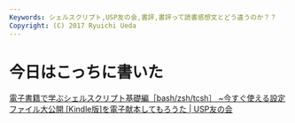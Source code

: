 ```yaml
---
Keywords: シェルスクリプト,USP友の会,書評,書評って読書感想文とどう違うのか？？
Copyright: (C) 2017 Ryuichi Ueda
---
```


# <!--:ja-->今日はこっちに書いた<!--:-->
<!--:ja--><a href="http://www.usptomo.com/?PAGE=20140302BOOK" target="_blank">電子書籍で学ぶシェルスクリプト基礎編［bash/zsh/tcsh］ ~今すぐ使える設定ファイル大公開 [Kindle版]を電子献本してもろうた | USP友の会</a>

<!--:-->
